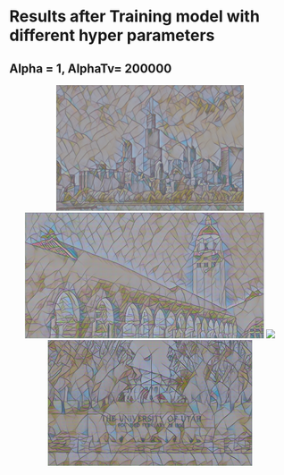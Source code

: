 # Results after Training model with different hyper parameters

## Alpha = 1, AlphaTv= 200000
<div align='center'>
<img src='files/style4/Chicago_output.png' height='225px'>
<img src='files/style4/hoovertower_output.png' height='225px'>
<img src='files/style4/SpringBlock.png' height='225px'>
<img src='files/style4/university-utah.png' height='225px'>
</div>


